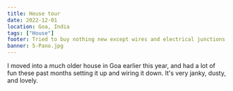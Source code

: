 ```yaml
---
title: House tour
date: 2022-12-01
location: Goa, India
tags: ["House"]
footer: Tried to buy nothing new except wires and electrical junctions. Please excuse the dust, I am not really bothered by it.
banner: 5-Pano.jpg
---
```

I moved into a much older house in Goa earlier this year, and had a lot of fun these past months setting it up and wiring it down. It's very janky, dusty, and lovely.

<!--more-->